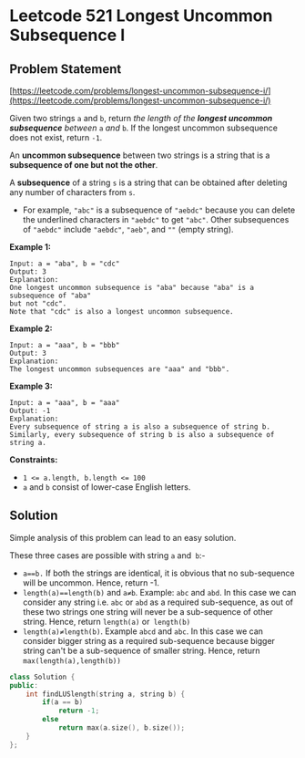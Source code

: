 # Leetcode 521 Longest Uncommon Subsequence I

## Problem Statement

[https://leetcode.com/problems/longest-uncommon-subsequence-i/](https://leetcode.com/problems/longest-uncommon-subsequence-i/)

Given two strings `a` and `b`, return _the length of the **longest uncommon subsequence** between_ `a` _and_ `b`. If the longest uncommon subsequence does not exist, return `-1`.

An **uncommon subsequence** between two strings is a string that is a **subsequence of one but not the other**.

A **subsequence** of a string `s` is a string that can be obtained after deleting any number of characters from `s`.

* For example, `"abc"` is a subsequence of `"aebdc"` because you can delete the underlined characters in `"aebdc"` to get `"abc"`. Other subsequences of `"aebdc"` include `"aebdc"`, `"aeb"`, and `""` (empty string).

**Example 1:**

```
Input: a = "aba", b = "cdc"
Output: 3
Explanation: 
One longest uncommon subsequence is "aba" because "aba" is a subsequence of "aba"
but not "cdc".
Note that "cdc" is also a longest uncommon subsequence.
```

**Example 2:**

```
Input: a = "aaa", b = "bbb"
Output: 3
Explanation: 
The longest uncommon subsequences are "aaa" and "bbb".
```

**Example 3:**

```
Input: a = "aaa", b = "aaa"
Output: -1
Explanation: 
Every subsequence of string a is also a subsequence of string b. 
Similarly, every subsequence of string b is also a subsequence of string a.
```

**Constraints:**

* `1 <= a.length, b.length <= 100`
* `a` and `b` consist of lower-case English letters.

## &#x20;Solution

Simple analysis of this problem can lead to an easy solution.

These three cases are possible with string `a` and` b`:-

* `a==b.` If both the strings are identical, it is obvious that no sub-sequence will be uncommon. Hence, return -1.
* `length(a)==length(b)` and `a≠b`. Example: `abc` and `abd`. In this case we can consider any string i.e. `abc` or `abd` as a required sub-sequence, as out of these two strings one string will never be a sub-sequence of other string. Hence, return `length(a)` or` length(b)`
* `length(a)≠length(b)`. Example `abcd` and `abc`. In this case we can consider bigger string as a required sub-sequence because bigger string can't be a sub-sequence of smaller string. Hence, return `max(length(a),length(b))`

```cpp
class Solution {
public:
    int findLUSlength(string a, string b) {
        if(a == b)
            return -1;
        else
            return max(a.size(), b.size());
    }
};
```
